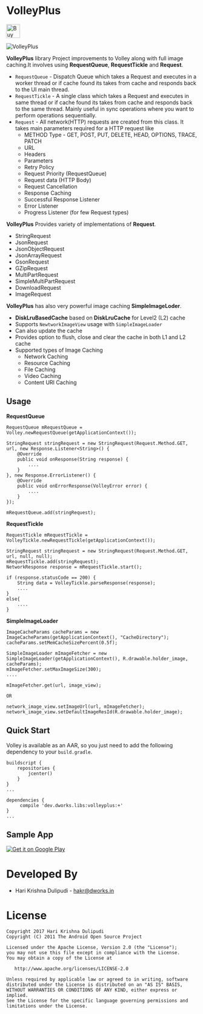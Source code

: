 VolleyPlus
==========

<a href='https://ko-fi.com/H2H6BPBP' target='_blank'><img height='36' style='border:0px;height:36px;' src='https://az743702.vo.msecnd.net/cdn/kofi4.png?v=0' border='0' alt='Buy Me a Coffee at ko-fi.com' /></a>

![VolleyPlus](https://github.com/DWorkS/VolleyPlus/raw/master/header.png)

**VolleyPlus** library Project improvements to Volley along with full image caching.It involves using **RequestQueue**, **RequestTickle** and **Request**.
* `RequestQueue` - Dispatch Queue which takes a Request and executes in a worker thread or if cache found its takes from cache and responds back to the UI main thread.
* `RequestTickle` - A single class which takes a Request and executes in same thread or if cache found its takes from cache and responds back to the same thread. Mainly useful in sync operations where you want to perform operations sequentially.
* `Request` - All network(HTTP) requests are created from this class. It takes main parameters required for a HTTP request like
	* METHOD Type - GET, POST, PUT, DELETE, HEAD, OPTIONS, TRACE, PATCH
	* URL 
	* Headers
	* Parameters
	* Retry Policy
	* Request Priority (RequestQueue)
	* Request data (HTTP Body)
	* Request Cancellation
	* Response Caching
	* Successful Response Listener
	* Error Listener  
	* Progress Listener (for few Request types)

**VolleyPlus** Provides variety of implementations of **Request**.    
* StringRequest
* JsonRequest
* JsonObjectRequest
* JsonArrayRequest
* GsonRequest
* GZipRequest
* MultiPartRequest
* SimpleMultiPartRequest
* DownloadRequest
* ImageRequest

**VolleyPlus** has also very powerful image caching **SimpleImageLoder**.
* **DiskLruBasedCache** based on **DiskLruCache** for Level2 (L2) cache
* Supports `NewtworkImageView` usage with `SimpleImageLoader`
* Can also update the cache
* Provides option to flush, close and clear the cache in both L1 and L2 cache
* Supported types of Image Caching
    *   Network Caching
    *   Resource Caching
    *   File Caching
    *   Video Caching
    *   Content URI Caching


## Usage
**RequestQueue**
```
RequestQueue mRequestQueue = Volley.newRequestQueue(getApplicationContext());

StringRequest stringRequest = new StringRequest(Request.Method.GET, url, new Response.Listener<String>() {
    @Override
    public void onResponse(String response) {
    	....
    }
}, new Response.ErrorListener() {
    @Override
    public void onErrorResponse(VolleyError error) {
    	....
    }
});

mRequestQueue.add(stringRequest);
```

**RequestTickle**
```
RequestTickle mRequestTickle = VolleyTickle.newRequestTickle(getApplicationContext());

StringRequest stringRequest = new StringRequest(Request.Method.GET, url, null, null);
mRequestTickle.add(stringRequest);
NetworkResponse response = mRequestTickle.start();

if (response.statusCode == 200) {
	String data = VolleyTickle.parseResponse(response);
	....
}
else{
	....
}

```

**SimpleImageLoader**
```
ImageCacheParams cacheParams = new ImageCacheParams(getApplicationContext(), "CacheDirectory");
cacheParams.setMemCacheSizePercent(0.5f);

SimpleImageLoader mImageFetcher = new SimpleImageLoader(getApplicationContext(), R.drawable.holder_image, cacheParams);
mImageFetcher.setMaxImageSize(300);
....

mImageFetcher.get(url, image_view);

OR

network_image_view.setImageUrl(url, mImageFetcher);
network_image_view.setDefaultImageResId(R.drawable.holder_image);

```

## Quick Start

Volley is available as an AAR, so you just need to add the following dependency to your `build.gradle`.
```
buildscript {
    repositories {
        jcenter()
    }
}
...

dependencies {
     compile 'dev.dworks.libs:volleyplus:+'
}
...
```

## Sample App

[![Get it on Google Play](http://www.android.com/images/brand/get_it_on_play_logo_small.png)](http://play.google.com/store/apps/details?id=com.volley.demo)


Developed By
============

* Hari Krishna Dulipudi - <hakr@dworks.in>


License
=======

    Copyright 2017 Hari Krishna Dulipudi
    Copyright (C) 2011 The Android Open Source Project

    Licensed under the Apache License, Version 2.0 (the "License");
    you may not use this file except in compliance with the License.
    You may obtain a copy of the License at

       http://www.apache.org/licenses/LICENSE-2.0

    Unless required by applicable law or agreed to in writing, software
    distributed under the License is distributed on an "AS IS" BASIS,
    WITHOUT WARRANTIES OR CONDITIONS OF ANY KIND, either express or implied.
    See the License for the specific language governing permissions and
    limitations under the License.

